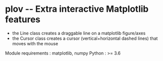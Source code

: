 # plov -- Extra interactive Matplotlib features

- the Line class creates a draggable line on a matplotlib figure/axes
- the Cursor class creates a cursor (vertical+horizontal dashed lines) that moves with the mouse

Module requirements : matplotlib, numpy
Python : >= 3.6